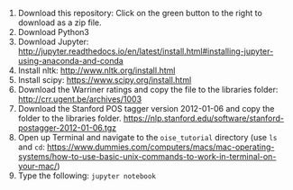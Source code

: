 
1. Download this repository: Click on the green button to the right to download as a zip file.
2. Download Python3
3. Download Jupyter: http://jupyter.readthedocs.io/en/latest/install.html#installing-jupyter-using-anaconda-and-conda
4. Install nltk: http://www.nltk.org/install.html
5. Install scipy: https://www.scipy.org/install.html
6. Download the Warriner ratings and copy the file to the libraries folder: http://crr.ugent.be/archives/1003
7. Download the Stanford POS tagger version 2012-01-06 and copy the folder to the libraries folder.
https://nlp.stanford.edu/software/stanford-postagger-2012-01-06.tgz
8. Open up Terminal and navigate to the `oise_tutorial` directory (use `ls` and `cd`: https://www.dummies.com/computers/macs/mac-operating-systems/how-to-use-basic-unix-commands-to-work-in-terminal-on-your-mac/)
9. Type the following: `jupyter notebook`